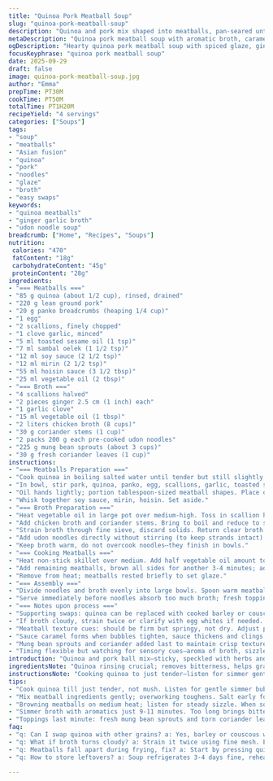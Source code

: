 ```yaml
---
title: "Quinoa Pork Meatball Soup"
slug: "quinoa-pork-meatball-soup"
description: "Quinoa and pork mix shaped into meatballs, pan-seared until caramelized. Aromatic broth simmered with ginger, garlic, and scallions. Udon noodles cooked gently in broth. Fresh mung bean sprouts, cilantro leaves finish with crisp herbal notes. Adaptable, nut and dairy free. Step timing flexible; visual, tactile cues preferred over clocks. Sub quinoa with couscous or rice if needed. Pork can be replaced with chicken or turkey. Key is balancing moisture for meatballs—too wet, they fall apart; too dry, tough chewy balls. Sauce melds soy, mirin, hoisin—a sweet-savory caramelized glaze clings to meatballs. Broth simmered till aromatic, then strained; careful not to overcook noodles. Eating cues guide final texture, aroma, harmony."
metaDescription: "Quinoa pork meatball soup with aromatic broth, caramelized glaze, fresh mung bean crunch. Adaptable protein, flexible timing based on sensory cues."
ogDescription: "Hearty quinoa pork meatball soup with spiced glaze, ginger broth, udon noodles, fresh herbs. Flexible, adaptable cook style, sensory-timed steps."
focusKeyphrase: "quinoa pork meatball soup"
date: 2025-09-29
draft: false
image: quinoa-pork-meatball-soup.jpg
author: "Emma"
prepTime: PT30M
cookTime: PT50M
totalTime: PT1H20M
recipeYield: "4 servings"
categories: ["Soups"]
tags:
- "soup"
- "meatballs"
- "Asian fusion"
- "quinoa"
- "pork"
- "noodles"
- "glaze"
- "broth"
- "easy swaps"
keywords:
- "quinoa meatballs"
- "ginger garlic broth"
- "udon noodle soup"
breadcrumb: ["Home", "Recipes", "Soups"]
nutrition: 
 calories: "470"
 fatContent: "18g"
 carbohydrateContent: "45g"
 proteinContent: "28g"
ingredients:
- "=== Meatballs ==="
- "85 g quinoa (about 1/2 cup), rinsed, drained"
- "220 g lean ground pork"
- "20 g panko breadcrumbs (heaping 1/4 cup)"
- "1 egg"
- "2 scallions, finely chopped"
- "1 clove garlic, minced"
- "5 ml toasted sesame oil (1 tsp)"
- "7 ml sambal oelek (1 1/2 tsp)"
- "12 ml soy sauce (2 1/2 tsp)"
- "12 ml mirin (2 1/2 tsp)"
- "55 ml hoisin sauce (3 1/2 tbsp)"
- "25 ml vegetable oil (2 tbsp)"
- "=== Broth ==="
- "4 scallions halved"
- "2 pieces ginger 2.5 cm (1 inch) each"
- "1 garlic clove"
- "15 ml vegetable oil (1 tbsp)"
- "2 liters chicken broth (8 cups)"
- "30 g coriander stems (1 cup)"
- "2 packs 200 g each pre-cooked udon noodles"
- "225 g mung bean sprouts (about 3 cups)"
- "30 g fresh coriander leaves (1 cup)"
instructions:
- "=== Meatballs Preparation ==="
- "Cook quinoa in boiling salted water until tender but still slightly firm, about 14-16 minutes; drain through fine sieve and rinse cold. Press quinoa gently to remove excess moisture—not mush, just dry enough to bind well."
- "In bowl, stir pork, quinoa, panko, egg, scallions, garlic, toasted sesame oil, sambal oelek. Season liberally with salt and black pepper. Mix until homogenuous but don’t overwork—texture matters."
- "Oil hands lightly; portion tablespoon-sized meatball shapes. Place on plate, chill 10 minutes to firm up. This helps keep shape when frying."
- "Whisk together soy sauce, mirin, hoisin. Set aside."
- "=== Broth Preparation ==="
- "Heat vegetable oil in large pot over medium-high. Toss in scallion halves, ginger pieces, whole garlic clove. Stir until fragrant and just starting to brown, about 3-4 minutes. Watch for sizzle, shifting aroma — important aromatics releasing oils."
- "Add chicken broth and coriander stems. Bring to boil and reduce to simmer. Let steep 9-11 minutes, flavors infuse but not overpower. Season lightly as needed with salt and pepper."
- "Strain broth through fine sieve, discard solids. Return clear broth to pot, bring back to boil gently."
- "Add udon noodles directly without stirring (to keep strands intact). Cover pot, reduce heat to low, and poach noodles 4-5 minutes. They should soften but not break apart."
- "Keep broth warm, do not overcook noodles—they finish in bowls."
- "=== Cooking Meatballs ==="
- "Heat non-stick skillet over medium. Add half vegetable oil amount to coat pan. Brown half meatballs first, about 4 minutes per side. They firm, brown caramel crust forms—listen for steady sizzling, no burning—important for texture and flavor."
- "Add remaining meatballs, brown all sides for another 3-4 minutes; add reserved sauce mix. Stir gently to coat meatballs evenly. Sauce will thicken, caramelizing on surface, sticky glaze clinging. Cook 1-2 minutes more until sauce thickens and shines."
- "Remove from heat; meatballs rested briefly to set glaze."
- "=== Assembly ==="
- "Divide noodles and broth evenly into large bowls. Spoon warm meatballs on top. Scatter mung bean sprouts and torn coriander leaves for crunch and fresh herbal bite."
- "Serve immediately before noodles absorb too much broth; fresh topping crunch key contrast."
- "=== Notes upon process ==="
- "Supporting swaps: quinoa can be replaced with cooked barley or couscous for texture variation. Pork can be swapped with ground chicken or turkey but watch moisture and fat content—may need to adjust binding agent. Sambal oelek can be toned down or swapped with another chili paste."
- "If broth cloudy, strain twice or clarify with egg whites if needed. Avoid over stirring noodles to keep strand integrity."
- "Meatball texture cues: should be firm but springy, not dry. Adjust panko or egg slightly if too wet or dry. Keeping hands oiled prevents sticking during shaping."
- "Sauce caramel forms when bubbles tighten, sauce thickens and clings richly. Too high heat burns; regulate medium is best."
- "Mung bean sprouts and coriander added last to maintain crisp texture and bright flavor contrast."
- "Timing flexible but watching for sensory cues—aroma of broth, sizzle sound of meatballs, color and texture changes—yields the best results."
introduction: "Quinoa and pork ball mix—sticky, speckled with herbs and spices. Cooking quinoa till just tender, rinsed, pressed, key for binding without sogginess. The pork must be lean but moist enough, balanced with breadcrumbs and egg; experimented with fat ratios, learned too lean turns dry, too fatty collapses shape. Broth punches: ginger, garlic, scallions, coriander stems, basics to build deep aroma. A quick sear in hot pan for caramelized glaze laced with hoisin and mirin. Noodles softened directly in broth, careful not to crack or overcook, still with bite. Topping with fresh bean sprouts, cilantro interrupts soft texture, adds freshness, crunch long missing in past tries. Adjust chili heat per taste—sambal oelek’s jump adds nice kick but not overpowering. This combo satisfies cravings for hearty yet light broth with meatball chew and fresh herbal snap. Timing based on sights, sounds, textures not just clock."
ingredientsNote: "Quinoa rinsing crucial; removes bitterness, helps grain fluff rather than stick. Pressing cooked quinoa reduces moisture, this keeps meatballs compact without soggy mush. If no quinoa, cooked barley or couscous can fill in, texture will differ slightly but pleasant. Panko breadcrumbs preferred for light texture—regular breadcrumbs more dense, adjust accordingly. Ground pork lean but with some fat; too lean yields dry meatballs, too fatty can render out oil, lose shape. Sambal oelek adjustable—spice heat varies by brand; opt for mild chili paste if sensitive, or add fresh chili flakes separately. Mirin adds subtle sweetness and depth; can be replaced with low-sugar rice vinegar mixed with a pinch of sugar if unavailable. Hoisin gives rich dark sweet sauce; alternatives like plum sauce or reduced soy sauce + molasses work in pinch. Vegetable oil neutral for frying, toasted sesame oil added for aroma in meatball mixture only. Aromatics for broth—ginger pieces, garlic whole clove, scallions halved—removed after simmer for clarity and fresh taste. Coriander stems in broth, leaves for garnish—stem’s flavor releases in simmer, leaves raw for fresh herbal punch. Udon noodles pre-cooked saves time and texture control; dry noodles need longer cook and careful timing."
instructionsNote: "Cooking quinoa to just tender—listen for simmer gentle bubbles, not rapid rolling boil. Taste grain often; should have bite but not raw center. Rinse cooked quinoa in cold water instantly to stop cooking, reduces stickiness too. Mixing meatball ingredients: don’t overwork or meatballs toughen; salt early for flavor and better texture. Chilling meatballs firms shape; don't skip or they’ll break when frying. Browning meatballs side by side in hot pan gets crust; avoid overcrowding pan to ensure even color. The sizzling sound changes when meatballs begin to brown—lower sizzle signals caramelization starting. Sauce admixture in pan thickens quickly; stir gently to coat but avoid breaking balls. Broth aromatics sauté briefly until fragrant and edges beginning to color, but not burned which turns bitter. Simmering broth with coriander stems adds depth but watch timing—too long infuses bitter notes. Strain broth carefully; use fine mesh to avoid floating bits that cloud soup. Cooking noodles directly in broth saves pot, but handle gently with ladle, no stirring to prevent breaking. Final assembly with fresh sprouts and coriander gives contrast in texture and flavor. Serve right away—letting soup sit softens herbs, mushes noodles too much. Sensory cues—aroma of broth, color of meatballs, sound of frying, texture on biting—guide cooking better than strict timing in this complex dish."
tips:
- "Cook quinoa till just tender, not mush. Listen for gentle simmer bubbles not full boil. Rinse quinoa cold immediately to stop cooking and reduce stickiness. Press to remove excess moisture — keeps meatballs firm not soggy. Found that slight dampness binds best; too wet means balls break apart, too dry turns them tough."
- "Mix meatball ingredients gently; overworking toughens. Salt early for seasoning and texture benefits. Chill shaped meatballs at least 10 minutes to firm. Skipping chill risks breakage when frying. Oil hands lightly to prevent sticking but avoid excess oil altering meatball surface texture."
- "Browning meatballs on medium heat; listen for steady sizzle. When sound drops, caramelization begins. Avoid overcrowding pan; color uneven if packed. Adding sauce at browning’s end thickens quickly, stick glaze forms. Watch carefully, medium heat only, burns ruin flavor quickly."
- "Simmer broth with aromatics just 9-11 minutes. Too long brings bitter notes especially from coriander stems. Stirring noodles ruins texture—add directly, cover, poach 4-5 minutes. Soft but intact strands best. Reserve broth warmth, finish noodles in bowl to avoid mush."
- "Toppings last minute: fresh mung bean sprouts and torn coriander leaves add crunch, herbal brightness that cuts soft meat and noodles. Timing flexible but freshness key. Adjust sambal oelek heat according to brand or tolerance; mild chili paste works or fresh chili flakes as alternative."
faq:
- "q: Can I swap quinoa with other grains? a: Yes, barley or couscous work well, texture shifts slightly, barley chewier, couscous lighter. Remember moisture content differs, adjust binding agents accordingly; panko or egg maybe a bit more or less depending on grain moisture."
- "q: What if broth turns cloudy? a: Strain it twice using fine mesh. Egg white clarification doable if you want super clear but delicate timing needed. Avoid stirring noodles vigorously; lost strands cloud broth, plus texture suffers. Cloudy means bits floating, clarity matters for visual and taste impact."
- "q: Meatballs fall apart during frying, fix? a: Start by pressing quinoa well to remove moisture. Chill shaped meatballs adequately to firm. Adjust panko if mixture too wet. Avoid overmixing meat; gentle fold only. Oiled hands shape more cleanly. Searing on medium heat gives crust, which helps hold shape."
- "q: How to store leftovers? a: Soup refrigerates 3-4 days fine, reheat gently, noodles can get soft if microwaved too long. Freeze broth and meatballs separately for better texture. Quick thaw, rewarm on stove with care to avoid drying meatballs. Fresh toppings always add at serving; they lose crunch stored."

---
```

